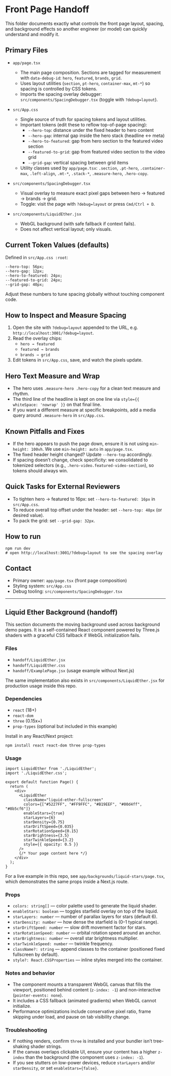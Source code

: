 # Front Page Handoff

This folder documents exactly what controls the front page layout, spacing, and background effects so another engineer (or model) can quickly understand and modify it.

## Primary Files

- `app/page.tsx`
  - The main page composition. Sections are tagged for measurement with `data-debug-id`: `hero`, `featured`, `brands`, `grid`.
  - Uses layout utilities (`section`, `pt-hero`, `container-max`, `mt-*`) so spacing is controlled by CSS tokens.
  - Imports the spacing overlay debugger: `src/components/SpacingDebugger.tsx` (toggle with `?debug=layout`).

- `src/App.css`
  - Single source of truth for spacing tokens and layout utilities.
  - Important tokens (edit these to reflow top-of-page spacing):
    - `--hero-top`: distance under the fixed header to hero content
    - `--hero-gap`: internal gap inside the hero stack (headline ↔ meta)
    - `--hero-to-featured`: gap from hero section to the featured video section
    - `--featured-to-grid`: gap from featured video section to the video grid
    - `--grid-gap`: vertical spacing between grid items
  - Utility classes used by `app/page.tsx`: `.section`, `.pt-hero`, `.container-max`, `.left-align`, `.mt-*`, `.stack-*`, `.measure-hero`, `.hero-copy`.

- `src/components/SpacingDebugger.tsx`
  - Visual overlay to measure exact pixel gaps between hero → featured → brands → grid.
  - Toggle: visit the page with `?debug=layout` or press `Cmd/Ctrl + D`.

- `src/components/LiquidEther.jsx`
  - WebGL background (with safe fallback if context fails).
  - Does not affect vertical layout; only visuals.

## Current Token Values (defaults)

Defined in `src/App.css :root`:

```
--hero-top: 56px;
--hero-gap: 12px;
--hero-to-featured: 24px;
--featured-to-grid: 24px;
--grid-gap: 40px;
```

Adjust these numbers to tune spacing globally without touching component code.

## How to Inspect and Measure Spacing

1. Open the site with `?debug=layout` appended to the URL, e.g. `http://localhost:3001/?debug=layout`.
2. Read the overlay chips:
   - `hero → featured`
   - `featured → brands`
   - `brands → grid`
3. Edit tokens in `src/App.css`, save, and watch the pixels update.

## Hero Text Measure and Wrap

- The hero uses `.measure-hero .hero-copy` for a clean text measure and rhythm.
- The third line of the headline is kept on one line via `style={{ whiteSpace: 'nowrap' }}` on that final line.
- If you want a different measure at specific breakpoints, add a media query around `.measure-hero` in `src/App.css`.

## Known Pitfalls and Fixes

- If the hero appears to push the page down, ensure it is not using `min-height: 100vh`. We use `min-height: auto` in `app/page.tsx`.
- The fixed header height changed? Update `--hero-top` accordingly.
- If spacing doesn’t change, check specificity: we consolidated to tokenized selectors (e.g., `.hero-video.featured-video-section`), so tokens should always win.

## Quick Tasks for External Reviewers

- To tighten hero → featured to 16px: set `--hero-to-featured: 16px` in `src/App.css`.
- To reduce overall top offset under the header: set `--hero-top: 48px` (or desired value).
- To pack the grid: set `--grid-gap: 32px`.

## How to run

```
npm run dev
# open http://localhost:3001/?debug=layout to see the spacing overlay
```

## Contact

- Primary owner: `app/page.tsx` (front page composition)
- Styling system: `src/App.css`
- Debug tooling: `src/components/SpacingDebugger.tsx`

---

## Liquid Ether Background (handoff)

This section documents the moving background used across background demo pages. It is a self-contained React component powered by Three.js shaders with a graceful CSS fallback if WebGL initialization fails.

### Files

- `handoff/LiquidEther.jsx`
- `handoff/LiquidEther.css`
- `handoff/ExamplePage.jsx` (usage example without Next.js)

The same implementation also exists in `src/components/LiquidEther.jsx` for production usage inside this repo.

### Dependencies

- `react` (18+)
- `react-dom`
- `three` (0.15x+)
- `prop-types` (optional but included in this example)

Install in any React/Next project:

```
npm install react react-dom three prop-types
```

### Usage

```
import LiquidEther from './LiquidEther';
import './LiquidEther.css';

export default function Page() {
  return (
    <div>
      <LiquidEther
        className="liquid-ether-fullscreen"
        colors={["#5227FF", "#FF9FFC", "#B19EEF", "#00d4ff", "#8b5cf6"]}
        enableStars={true}
        starLayers={6}
        starDensity={0.75}
        starDriftSpeed={0.035}
        starRotationSpeed={0.15}
        starBrightness={3.5}
        starTwinkleSpeed={3.2}
        style={{ opacity: 0.5 }}
      />
      {/* Your page content here */}
    </div>
  );
}
```

For a live example in this repo, see `app/backgrounds/liquid-stars/page.tsx`, which demonstrates the same props inside a Next.js route.

### Props

- `colors: string[]` — color palette used to generate the liquid shader.
- `enableStars: boolean` — toggles starfield overlay on top of the liquid.
- `starLayers: number` — number of parallax layers for stars (default 6).
- `starDensity: number` — how dense the starfield is (0–1 typical range).
- `starDriftSpeed: number` — slow drift movement factor for stars.
- `starRotationSpeed: number` — orbital rotation speed around an anchor.
- `starBrightness: number` — overall star brightness multiplier.
- `starTwinkleSpeed: number` — twinkle frequency.
- `className?: string` — append classes to the container (positioned fixed fullscreen by default).
- `style?: React.CSSProperties` — inline styles merged into the container.

### Notes and behavior

- The component mounts a transparent WebGL canvas that fills the viewport, positioned behind content (`z-index: -1`) and non-interactive (`pointer-events: none`).
- It includes a CSS fallback (animated gradients) when WebGL cannot initialize.
- Performance optimizations include conservative pixel ratio, frame skipping under load, and pause on tab visibility change.

### Troubleshooting

- If nothing renders, confirm `three` is installed and your bundler isn’t tree-shaking shader strings.
- If the canvas overlaps clickable UI, ensure your content has a higher `z-index` than the background (the component uses `z-index: -1`).
- If you see stutters on low-power devices, reduce `starLayers` and/or `starDensity`, or set `enableStars={false}`.

